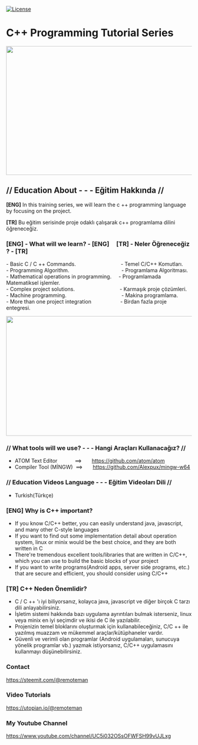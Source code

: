 
<p><a href="https://github.com/remoteman/c-programming-education/blob/master/LICENSE" rel="nofollow"><img src="https://camo.githubusercontent.com/3ccf4c50a1576b0dd30b286717451fa56b783512/68747470733a2f2f696d672e736869656c64732e696f2f62616467652f4c6963656e73652d4d49542d79656c6c6f772e737667" alt="License" style="max-width:100%;"></a></p>


# C++ Programming Tutorial Series

<img src="https://camo.githubusercontent.com/b086138672962c05b286b3c313af6f7961fbc666/68747470733a2f2f692e68697a6c69726573696d2e636f6d2f4c624159795a2e706e67" width="600" height="350" >

 

##  // Education About - - - Eğitim Hakkında //

<p><b>[ENG]</b> In this training series, we will learn the c ++ programming language by focusing on the project.</p>
<p><b>[TR]</b> Bu eğitim serisinde proje odaklı çalışarak c++ programlama dilini öğreneceğiz.</p>


### <p>[ENG] - What will we learn? - [ENG]    &nbsp; &nbsp;   [TR] - Neler &Ouml;ğreneceğiz ? - [TR]</p>
<p>- Basic C / C ++ Commands.&nbsp; &nbsp; &nbsp; &nbsp; &nbsp; &nbsp; &nbsp; &nbsp; &nbsp; &nbsp; &nbsp; &nbsp; &nbsp; &nbsp; &nbsp; &nbsp;- Temel C/C++ Komutları.<br />- Programming Algorithm.&nbsp; &nbsp;&nbsp; &nbsp; &nbsp; &nbsp;  &nbsp; &nbsp; &nbsp; &nbsp; &nbsp; &nbsp; &nbsp; &nbsp; &nbsp; &nbsp; &nbsp; &nbsp; &nbsp;- Programlama Algoritması. <br />- Mathematical operations in programming.&nbsp;&nbsp;  &nbsp; - Programlamada Matematiksel işlemler. <br />- Complex project solutions.&nbsp; &nbsp; &nbsp; &nbsp; &nbsp; &nbsp; &nbsp; &nbsp; &nbsp; &nbsp; &nbsp; &nbsp;&nbsp; &nbsp; &nbsp;  &nbsp; - Karmaşık proje &ccedil;&ouml;z&uuml;mleri.<br />- Machine programming.&nbsp; &nbsp; &nbsp; &nbsp; &nbsp; &nbsp; &nbsp;&nbsp; &nbsp; &nbsp; &nbsp;  &nbsp; &nbsp; &nbsp; &nbsp; &nbsp; &nbsp; &nbsp; &nbsp; &nbsp;- Makina programlama.<br />- More than one project integration&nbsp; &nbsp; &nbsp; &nbsp; &nbsp; &nbsp; &nbsp; &nbsp; &nbsp; &nbsp; - Birdan fazla proje entegresi.</p>

<img src="https://i.hizliresim.com/VraA8j.gif" width="650" height="325" >

### // What tools will we use? - - - Hangi Araçları Kullanacağız? //
- ATOM Text Editor &nbsp;&nbsp;&nbsp;&nbsp;&nbsp;&nbsp;&nbsp;&nbsp;&nbsp;&nbsp;&nbsp;==>&nbsp;&nbsp;&nbsp;&nbsp;&nbsp;&nbsp; https://github.com/atom/atom
- Compiler Tool (MİNGW) &nbsp;==> &nbsp;&nbsp;&nbsp;&nbsp;&nbsp;&nbsp;https://github.com/Alexpux/mingw-w64
### // Education Videos Language - - - Eğitim Videoları Dili //
- Turkish(Türkçe)
### [ENG] Why is C++ important?

- If you know C/C++ better, you can easily understand java, javascript, and many other C-style languages
- If you want to find out some implementation detail about operation system, linux or minix would be the best choice, and they are both written in C
- There're tremendous excellent tools/libraries that are written in C/C++, which you can use to build the basic blocks of your project
- If you want to write programs(Android apps, server side programs, etc.) that are secure and efficient, you should consider using C/C++
### [TR] C++ Neden Önemlidir?
- C / C ++ 'ı iyi biliyorsanız, kolayca java, javascript ve diğer birçok C tarzı dili anlayabilirsiniz.
- İşletim sistemi hakkında bazı uygulama ayrıntıları bulmak isterseniz, linux veya minix en iyi seçimdir ve ikisi de C ile yazılabilir.
- Projenizin temel bloklarını oluşturmak için kullanabileceğiniz, C/C ++ ile yazılmış muazzam ve mükemmel araçlar/kütüphaneler vardır.
- Güvenli ve verimli olan programlar (Android uygulamaları, sunucuya yönelik programlar vb.) yazmak istiyorsanız, C/C++ uygulamasını kullanmayı düşünebilirsiniz.
### Contact
https://steemit.com/@remoteman

### Video Tutorials
https://utopian.io/@remoteman

### My Youtube Channel
https://www.youtube.com/channel/UC5i032OSsOFWFSH99vUJLxg

